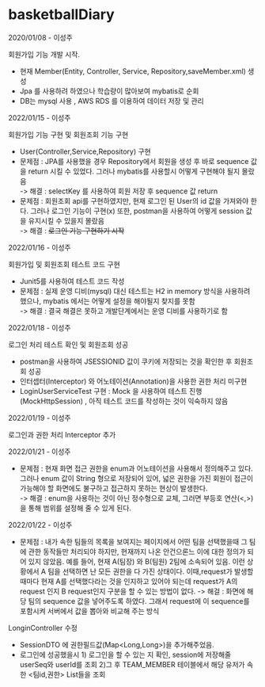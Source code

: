 # basketballDiary

2020/01/08 - 이성주

회원가입 기능 개발 시작.
  - 현재 Member(Entity, Controller, Service, Repository,saveMember.xml) 생성
  - Jpa 를 사용하려 하였으나 학습량이 많아보여 mybatis로 순회
  - DB는 mysql 사용 , AWS RDS 를 이용하여 데이터 저장 및 관리

2022/01/15 - 이성주

회원가입 기능 구현 및 회원조회 기능 구현
- User(Controller,Service,Repository) 구현
- 문제점 : JPA를 사용했을 경우 Repository에서 회원을 생성 후 바로 sequence 값을 return 시킬 수 있었다. 그러나 mybatis를 사용할시 어떻게 구현해야 될지 몰랐음  
  -> 해결 : selectKey 를 사용하여 회원 저장 후 sequence 값 return
- 문제점 : 회원조회 api를 구현하였지만, 현재 로그인 된 User의 id 값을 가져와야 한다. 그러나 로그인 기능이 구현(x) 또한, postman을 사용하여 어떻게 session 값을 유지시킬 수 있을지 몰랐음  
  -> 해결 : ~~로그인 기능 구현하기 시작~~
  
2022/01/16 - 이성주

회원가입 및 회원조회 테스트 코드 구현
- Junit5를 사용하여 테스트 코드 작성
- 문제점 : 실제 운영 디비(mysql) 대신 테스트는 H2 in memory 방식을 사용하려 했으나, mybatis 에서는 어떻게 설정을 해야될지 찾지를 못함  
  -> 해결 : 결국 해결은 못하고 개발단계에서는 운영 디비를 사용하기로 함

2022/01/18 - 이성주

로그인 처리 테스트 확인 및 회원조회 성공
- postman을 사용하여 JSESSIONID 값이 쿠키에 저장되는 것을 확인한 후 회원조회 성공
- 인터셉터(Interceptor) 와 어노테이션(Annotation)을 사용한 권한 처리 미구현
- LoginUserServiceTest 구현 : Mock 을 사용하여 테스트 진행(MockHttpSession) , 아직 테스트 코드를 작성하는 것이 익숙하지 않음

2022/01/19 - 이성주

로그인과 권한 처리 Interceptor 추가

2022/01/21 - 이성주

- 문제점 : 현재 화면 접근 권한을 enum과 어노테이션을 사용해서 정의해주고 있다. 그러나 enum 값이 String 형으로 저장되어 있어, 넓은 권한을 가진 회원이 접근이 가능해야 할 화면에도 불구하고 접근하지 못하는 현상이 발생한다.  
  -> 해결 : enum을 사용하는 것이 아닌 정수형으로 교체, 그러면 부등호 연산(<,>)을 통해 범위를 설정해 줄 수 있게 된다.
  
2022/01/22 - 이성주

- 문제점 : 내가 속한 팀들의 목록을 보여지는 페이지에서 어떤 팀을 선택했을때 그 팀에 관한 동작들만 처리되야 하지만, 현재까지 나온 안건으론느 이에 대한 정의가 되어 있지 않았음.
  예를 들어, 현재 A(팀장) 와 B(팀원) 2팀에 소속되어 있음. 이런 상황에서 A 팀을 선택하면 난 모든 권한을 다 가진 상태이다. 이때,request가 발생할 때마다 현재 A를 선택했다라는 것을 인지하고 있어야 되는데 request가 A의 request 인지 B request인지 구분을 할 수 있는 방법이 없다.
  -> 해걸 : 화면에 해당 팀의 sequence 값을 넣어주도록 하였다. 그래서 request에 이 sequence를 포함시켜 서버에서 값을 뽑아와 비교해 주는 방식
  
LonginController 수정
- SessionDTO 에 권한필드값(Map<Long,Long>)을 추가해주었음.
- 로그인에 성공했을시 1) 로그인을 할 수 있는 지 확인, session에 저장해줄 userSeq와 userId를 조회 2)그 후 TEAM_MEMBER 테이블에서 해당 유저가 속한 <팀id,권한> List들을 조회
